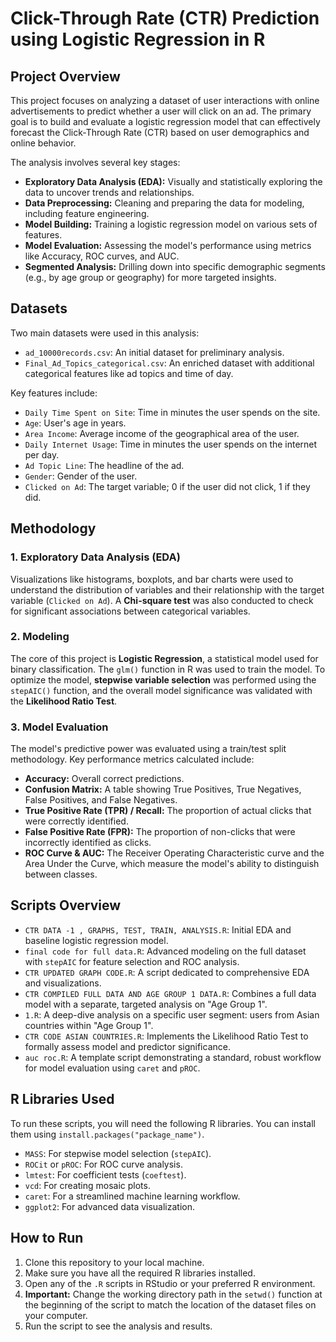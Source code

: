 # Click-Through Rate (CTR) Prediction using Logistic Regression in R

## Project Overview

This project focuses on analyzing a dataset of user interactions with online advertisements to predict whether a user will click on an ad. The primary goal is to build and evaluate a logistic regression model that can effectively forecast the Click-Through Rate (CTR) based on user demographics and online behavior.

The analysis involves several key stages:
* **Exploratory Data Analysis (EDA):** Visually and statistically exploring the data to uncover trends and relationships.
* **Data Preprocessing:** Cleaning and preparing the data for modeling, including feature engineering.
* **Model Building:** Training a logistic regression model on various sets of features.
* **Model Evaluation:** Assessing the model's performance using metrics like Accuracy, ROC curves, and AUC.
* **Segmented Analysis:** Drilling down into specific demographic segments (e.g., by age group or geography) for more targeted insights.

## Datasets

Two main datasets were used in this analysis:
* `ad_10000records.csv`: An initial dataset for preliminary analysis.
* `Final_Ad_Topics_categorical.csv`: An enriched dataset with additional categorical features like ad topics and time of day.

Key features include:
* `Daily Time Spent on Site`: Time in minutes the user spends on the site.
* `Age`: User's age in years.
* `Area Income`: Average income of the geographical area of the user.
* `Daily Internet Usage`: Time in minutes the user spends on the internet per day.
* `Ad Topic Line`: The headline of the ad.
* `Gender`: Gender of the user.
* `Clicked on Ad`: The target variable; 0 if the user did not click, 1 if they did.

## Methodology

### 1. Exploratory Data Analysis (EDA)
Visualizations like histograms, boxplots, and bar charts were used to understand the distribution of variables and their relationship with the target variable (`Clicked on Ad`). A **Chi-square test** was also conducted to check for significant associations between categorical variables.

### 2. Modeling
The core of this project is **Logistic Regression**, a statistical model used for binary classification. The `glm()` function in R was used to train the model. To optimize the model, **stepwise variable selection** was performed using the `stepAIC()` function, and the overall model significance was validated with the **Likelihood Ratio Test**.

### 3. Model Evaluation
The model's predictive power was evaluated using a train/test split methodology. Key performance metrics calculated include:
* **Accuracy:** Overall correct predictions.
* **Confusion Matrix:** A table showing True Positives, True Negatives, False Positives, and False Negatives.
* **True Positive Rate (TPR) / Recall:** The proportion of actual clicks that were correctly identified.
* **False Positive Rate (FPR):** The proportion of non-clicks that were incorrectly identified as clicks.
* **ROC Curve & AUC:** The Receiver Operating Characteristic curve and the Area Under the Curve, which measure the model's ability to distinguish between classes.

## Scripts Overview

* `CTR DATA -1 , GRAPHS, TEST, TRAIN, ANALYSIS.R`: Initial EDA and baseline logistic regression model.
* `final code for full data.R`: Advanced modeling on the full dataset with `stepAIC` for feature selection and ROC analysis.
* `CTR UPDATED GRAPH CODE.R`: A script dedicated to comprehensive EDA and visualizations.
* `CTR COMPILED FULL DATA AND AGE GROUP 1 DATA.R`: Combines a full data model with a separate, targeted analysis on "Age Group 1".
* `1.R`: A deep-dive analysis on a specific user segment: users from Asian countries within "Age Group 1".
* `CTR CODE ASIAN COUNTRIES.R`: Implements the Likelihood Ratio Test to formally assess model and predictor significance.
* `auc roc.R`: A template script demonstrating a standard, robust workflow for model evaluation using `caret` and `pROC`.

## R Libraries Used

To run these scripts, you will need the following R libraries. You can install them using `install.packages("package_name")`.

* `MASS`: For stepwise model selection (`stepAIC`).
* `ROCit` or `pROC`: For ROC curve analysis.
* `lmtest`: For coefficient tests (`coeftest`).
* `vcd`: For creating mosaic plots.
* `caret`: For a streamlined machine learning workflow.
* `ggplot2`: For advanced data visualization.

## How to Run

1.  Clone this repository to your local machine.
2.  Make sure you have all the required R libraries installed.
3.  Open any of the `.R` scripts in RStudio or your preferred R environment.
4.  **Important:** Change the working directory path in the `setwd()` function at the beginning of the script to match the location of the dataset files on your computer.
5.  Run the script to see the analysis and results.
